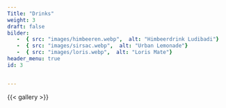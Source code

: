 ```yaml
---
Title: "Drinks"
weight: 3
draft: false
bilder: 
   -  { src: "images/himbeeren.webp",  alt: "Himbeerdrink Ludibadi"}
   -  { src: "images/sirsac.webp",  alt: "Urban Lemonade"}
   -  { src: "images/loris.webp",  alt: "Loris Mate"}
header_menu: true
id: 3


---
```


{{< gallery  >}}

